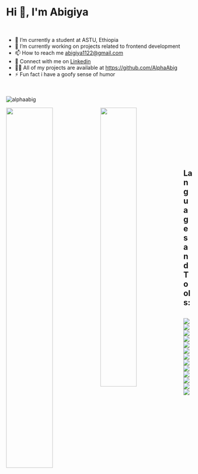 # Hi 👋, I'm Abigiya 
<br>
<ul>
  <li>🔭 I’m currently a student at ASTU, Ethiopia</li>
<!--   <li>🌱 I’m also learning ALX Cloud computing </li> -->
  <li>👯 I’m currently working on projects related to frontend development</li>
  <li>📫 How to reach me <a href="mailto:abigiya1122@gmail.com">abigiya1122@gmail.com</a></li>
  <li>🤝 Connect with me on <a href="https://www.linkedin.com/in/abigiya-terefe-268783233/">Linkedin<a/></li>
  <li>👨‍💻 All of my projects are available at <a href="https://github.com/AlphaAbig">https://github.com/AlphaAbig<a/></li>
  <li>⚡ Fun fact i have a goofy sense of humor</li>
</ul>  
<br>
<p align="left"> <img src="https://komarev.com/ghpvc/?username=alphaabig&label=Profile%20views&color=0e75b6&style=flat" alt="alphaabig" /> </p>
<img align="left" width="50%" src="https://github-readme-stats.vercel.app/api?username=AlphaAbig"/>
<img align="left" width="44%" src="https://github-readme-stats.vercel.app/api/top-langs/?username=AlphaAbig&layout=compact"/>
<br><br><br><br><br><br><br><br>
<h2>Languages and Tools:<h2/>
<img src="https://img.shields.io/badge/html5-%23E34F26.svg?style=for-the-badge&logo=html5&logoColor=white"/>
<img src="https://img.shields.io/badge/CSS3-1572B6?style=for-the-badge&logo=css3&logoColor=white"/>
<img src="https://img.shields.io/badge/JavaScript-323330?style=for-the-badge&logo=javascript&logoColor=F7DF1E"/>   
<img src="https://img.shields.io/badge/Bootstrap-563D7C?style=for-the-badge&logo=bootstrap&logoColor=white"/> 
<img src="https://img.shields.io/badge/React_Native-20232A?style=for-the-badge&logo=react&logoColor=61DAFB"/>
<img src="https://img.shields.io/badge/Vite-B73BFE?style=for-the-badge&logo=vite&logoColor=FFD62E"/>  
<img src="https://img.shields.io/badge/Vue.js-35495E?style=for-the-badge&logo=vuedotjs&logoColor=4FC08D"/>
<img src="https://img.shields.io/badge/Node.js-339933?style=for-the-badge&logo=nodedotjs&logoColor=white"/>
<img src="https://img.shields.io/badge/Express.js-000000?style=for-the-badge&logo=express&logoColor=white"/>
<img src="https://img.shields.io/badge/MongoDB-4EA94B?style=for-the-badge&logo=mongodb&logoColor=white"/>
<img src="https://img.shields.io/badge/MySQL-005C84?style=for-the-badge&logo=mysql&logoColor=white"/>
<img src="https://img.shields.io/badge/Postman-FF6C37?style=for-the-badge&logo=Postman&logoColor=white"/>
<img src="https://img.shields.io/badge/Figma-F24E1E?style=for-the-badge&logo=figma&logoColor=white"/> 
 
